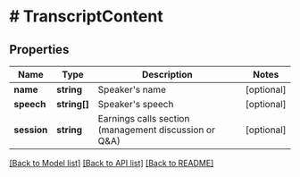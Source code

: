 # # TranscriptContent

## Properties

Name | Type | Description | Notes
------------ | ------------- | ------------- | -------------
**name** | **string** | Speaker&#39;s name | [optional]
**speech** | **string[]** | Speaker&#39;s speech | [optional]
**session** | **string** | Earnings calls section (management discussion or Q&amp;A) | [optional]

[[Back to Model list]](../../README.md#models) [[Back to API list]](../../README.md#endpoints) [[Back to README]](../../README.md)
